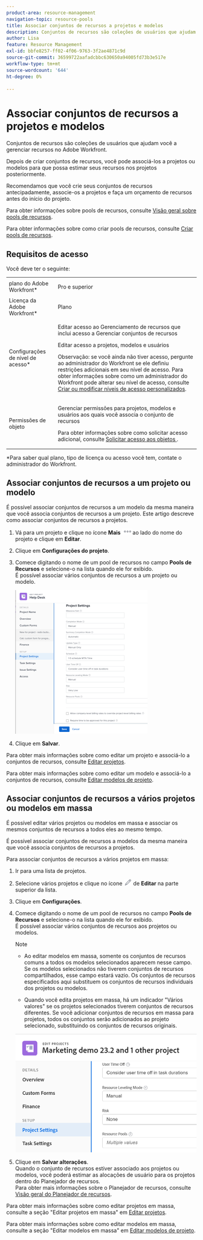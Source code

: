 ```yaml
---
product-area: resource-management
navigation-topic: resource-pools
title: Associar conjuntos de recursos a projetos e modelos
description: Conjuntos de recursos são coleções de usuários que ajudam você a gerenciar recursos no Adobe Workfront.
author: Lisa
feature: Resource Management
exl-id: bbfe8257-ff02-4f06-9763-3f2ae4871c9d
source-git-commit: 36599722aafadcbbc630650a94005fd73b3e517e
workflow-type: tm+mt
source-wordcount: '644'
ht-degree: 0%

---
```


# Associar conjuntos de recursos a projetos e modelos


<!-- drafted for bulk editing projects: keep this in yellow till this releases to ALL customers - May 1, 2023

Also - take out all the references to Preview and Prod at prod final
-->

<!--<span class="preview">The highlighted information on this page refers to functionality not yet generally available. It is available for all customers in the Preview environment and for a select group of customers in the Production environment.</span>-->


<!--
<p>The sections about how to add resource pools to templates, projects are duplicated from the articles listed in those sections (Editing Projects, Creating a Template, etc).</p>
<p>***I decided to keep these steps here, though, because it's hard to parse through those much lunger articles for just updating this one field.)</p>
-->

Conjuntos de recursos são coleções de usuários que ajudam você a gerenciar recursos no Adobe Workfront.

Depois de criar conjuntos de recursos, você pode associá-los a projetos ou modelos para que possa estimar seus recursos nos projetos posteriormente.

Recomendamos que você crie seus conjuntos de recursos antecipadamente, associe-os a projetos e faça um orçamento de recursos antes do início do projeto.

Para obter informações sobre pools de recursos, consulte [Visão geral sobre pools de recursos](../../../resource-mgmt/resource-planning/resource-pools/work-with-resource-pools.md).

Para obter informações sobre como criar pools de recursos, consulte [Criar pools de recursos](../../../resource-mgmt/resource-planning/resource-pools/create-resource-pools.md).

## Requisitos de acesso

Você deve ter o seguinte:

<table style="table-layout:auto"> 
 <col> 
 <col> 
 <tbody> 
  <tr> 
   <td role="rowheader">plano do Adobe Workfront*</td> 
   <td> <p>Pro e superior</p> </td> 
  </tr> 
  <tr> 
   <td role="rowheader">Licença da Adobe Workfront*</td> 
   <td> <p>Plano </p> </td> 
  </tr> 
  <tr> 
   <td role="rowheader">Configurações de nível de acesso*</td> 
   <td> <p>Editar acesso ao Gerenciamento de recursos que inclui acesso a Gerenciar conjuntos de recursos</p> <p>Editar acesso a projetos, modelos e usuários</p> <p>Observação: se você ainda não tiver acesso, pergunte ao administrador do Workfront se ele definiu restrições adicionais em seu nível de acesso. Para obter informações sobre como um administrador do Workfront pode alterar seu nível de acesso, consulte <a href="../../../administration-and-setup/add-users/configure-and-grant-access/create-modify-access-levels.md" class="MCXref xref">Criar ou modificar níveis de acesso personalizados</a>.</p> </td> 
  </tr> 
  <tr data-mc-conditions=""> 
   <td role="rowheader">Permissões de objeto</td> 
   <td> <p>Gerenciar permissões para projetos, modelos e usuários aos quais você associa o conjunto de recursos</p> <p>Para obter informações sobre como solicitar acesso adicional, consulte <a href="../../../workfront-basics/grant-and-request-access-to-objects/request-access.md" class="MCXref xref">Solicitar acesso aos objetos </a>.</p> </td> 
  </tr> 
 </tbody> 
</table>

&#42;Para saber qual plano, tipo de licença ou acesso você tem, contate o administrador do Workfront.

## Associar conjuntos de recursos a um projeto ou modelo

É possível associar conjuntos de recursos a um modelo da mesma maneira que você associa conjuntos de recursos a um projeto. Este artigo descreve como associar conjuntos de recursos a projetos.

1. Vá para um projeto e clique no ícone **Mais** ![](assets/more-icon.png)ao lado do nome do projeto e clique em **Editar**.

1. Clique em **Configurações do projeto**.

1. Comece digitando o nome de um pool de recursos no campo **Pools de Recursos** e selecione-o na lista quando ele for exibido.\
   É possível associar vários conjuntos de recursos a um projeto ou modelo.

   ![](assets/nwe-project-settings-in-edit-project-box-350x380.png)

1. Clique em **Salvar**.

Para obter mais informações sobre como editar um projeto e associá-lo a conjuntos de recursos, consulte [Editar projetos](../../../manage-work/projects/manage-projects/edit-projects.md).

Para obter mais informações sobre como editar um modelo e associá-lo a conjuntos de recursos, consulte [Editar modelos de projeto](../../../manage-work/projects/create-and-manage-templates/edit-templates.md).

## Associar conjuntos de recursos a vários projetos ou modelos em massa

É possível editar vários projetos ou modelos em massa e associar os mesmos conjuntos de recursos a todos eles ao mesmo tempo.

É possível associar conjuntos de recursos a modelos da mesma maneira que você associa conjuntos de recursos a projetos.

Para associar conjuntos de recursos a vários projetos em massa:

1. Ir para uma lista de projetos.
1. Selecione vários projetos e clique no ícone ![](assets/edit-icon.png) de **Editar** na parte superior da lista.

1. Clique em **Configurações**.
1. Comece digitando o nome de um pool de recursos no campo **Pools de Recursos** e selecione-o na lista quando ele for exibido.\
   É possível associar vários conjuntos de recursos aos projetos ou modelos.

   >[!NOTE]
   >
   >* Ao editar modelos em massa, somente os conjuntos de recursos comuns a todos os modelos selecionados aparecem nesse campo. Se os modelos selecionados não tiverem conjuntos de recursos compartilhados, esse campo estará vazio. Os conjuntos de recursos especificados aqui substituem os conjuntos de recursos individuais dos projetos ou modelos.
   >
   >* Quando você edita projetos em massa, há um indicador &quot;Vários valores&quot; se os projetos selecionados tiverem conjuntos de recursos diferentes. Se você adicionar conjuntos de recursos em massa para projetos, todos os conjuntos serão adicionados ao projeto selecionado, substituindo os conjuntos de recursos originais.

   ![add_resource_pools_to_multiple_projects.png](assets/add-resource-pools-to-multiple-projects-350x358.png)

1. Clique em **Salvar alterações**.\
   Quando o conjunto de recursos estiver associado aos projetos ou modelos, você poderá estimar as alocações de usuário para os projetos dentro do Planejador de recursos.\
   Para obter mais informações sobre o Planejador de recursos, consulte [Visão geral do Planejador de recursos](../../../resource-mgmt/resource-planning/get-started-resource-planner.md).

Para obter mais informações sobre como editar projetos em massa, consulte a seção &quot;Editar projetos em massa&quot; em [Editar projetos](../../../manage-work/projects/manage-projects/edit-projects.md).

Para obter mais informações sobre como editar modelos em massa, consulte a seção &quot;Editar modelos em massa&quot; em [Editar modelos de projeto](../../../manage-work/projects/create-and-manage-templates/edit-templates.md).

